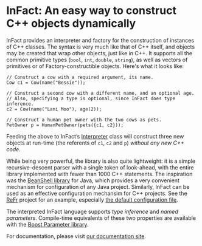 # InFact: An easy way to construct C++ objects dynamically #

InFact provides an interpreter and factory for the construction of instances of C++ classes.  The syntax is very much like that of C++ itself, and objects may be created that wrap other objects, just like in C++.  It supports all the common primitive types (`bool`, `int`, `double`, `string`), as well as vectors of primitives or of Factory-constructible objects.  Here's what it looks like:
```
// Construct a cow with a required argument, its name.
Cow c1 = Cow(name("Bessie"));

// Construct a second cow with a different name, and an optional age.
// Also, specifying a type is optional, since InFact does type inference.
c2 = Cow(name("Lani Moo"), age(2));

// Construct a human pet owner with the two cows as pets.
PetOwner p = HumanPetOwner(pets({c1, c2}));
```

Feeding the above to InFact’s [Interpreter](http://infact.googlecode.com/git/html/classinfact_1_1_interpreter.html) class will construct three new objects at run-time (the referents of `c1`, `c2` and `p`) _without any new C++ code_.

While being very powerful, the library is also quite lightweight: it is a simple recursive-descent parser with a single token of look-ahead, with the entire library implemented with fewer than 1000 C++ statements.  The inspiration was the [BeanShell library](http://www.beanshell.org) for Java, which provides a very convenient mechanism for configuration of any Java project.  Similarly, InFact can be used as an effective configuration mechansim for C++ projects.  See the [ReFr](http://refr.googlecode.com/) project for an example, especially [the default configuration file](https://code.google.com/p/refr/source/browse/src/reranker/config/default.infact).

The interpreted InFact language supports _type inference_ and _named parameters_.  Compile-time equivalents of these two properties are available with the [Boost Parameter library](http://www.boost.org/doc/libs/1_37_0/libs/parameter/doc/html/index.html).

For documentation, please visit [our documentation site](http://infact.googlecode.com/git/html/index.html).
